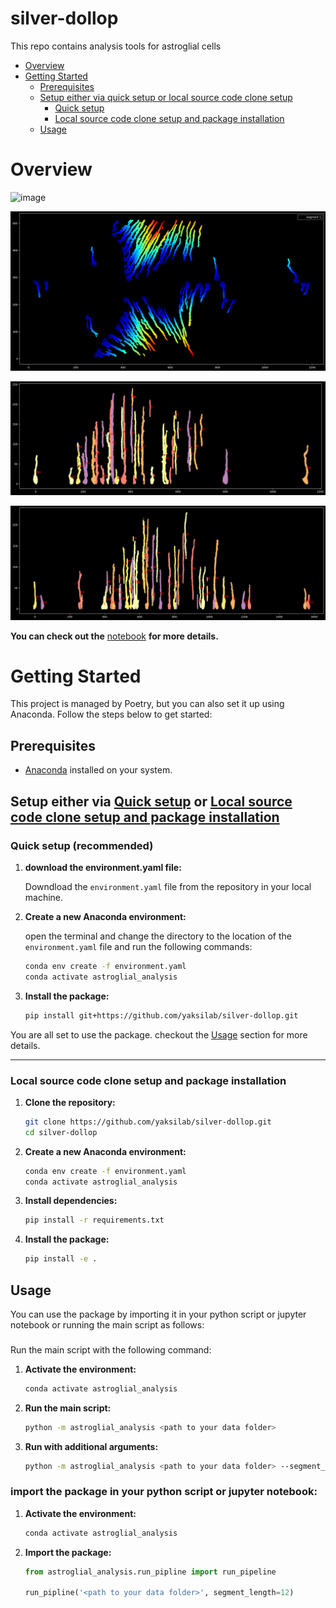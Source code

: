 # silver-dollop
This repo contains analysis tools for astroglial cells 

<!-- @import "[TOC]" {cmd="toc" depthFrom=1 depthTo=6 orderedList=false} -->

<!-- code_chunk_output -->
- [Overview](#overview)
- [Getting Started](#getting-started)
  - [Prerequisites](#prerequisites)
  - [Setup either via quick setup or local source code clone setup](#setup-either-via-quick-setup-or-local-source-code-clone-setup)
    - [Quick setup](#quick-setup)
    - [Local source code clone setup and package installation](#local-source-code-clone-setup-and-package-installation)
  - [Usage](#usage)


# Overview
![image](https://github.com/user-attachments/assets/ee8463f6-35a9-428c-a13b-e9ebfe2941b1)

![alt text](assets/image.png)

![alt text](assets/image-1.png)

![alt text](assets/image-2.png)


**You can check out the** [notebook](src/astroglial_analysis/notebook.ipynb) **for more details.**

# Getting Started

This project is managed by Poetry, but you can also set it up using Anaconda. Follow the steps below to get started:

## Prerequisites

- [Anaconda](https://www.anaconda.com/products/distribution) installed on your system.

## Setup either via [Quick setup](#quick-setup) or [Local source code clone setup and package installation](#local-source-code-clone-setup-and-package-installation)

### Quick setup (recommended)

1. **download the environment.yaml file:**

    Downdload the `environment.yaml` file from the repository in your local machine.

2. **Create a new Anaconda environment:**

    open the terminal and change the directory to the location of the `environment.yaml` file and run the following commands:
    ```sh
    conda env create -f environment.yaml
    conda activate astroglial_analysis
    ```
3. **Install the package:**

    ```sh
    pip install git+https://github.com/yaksilab/silver-dollop.git
    ```
You are all set to use the package. checkout the [Usage](#usage) section for more details.

---
### Local source code clone setup and package installation

1. **Clone the repository:**

    ```sh
    git clone https://github.com/yaksilab/silver-dollop.git
    cd silver-dollop
    ```

2. **Create a new Anaconda environment:**

    ```sh
    conda env create -f environment.yaml
    conda activate astroglial_analysis
    ```

3. **Install dependencies:**

    ```sh
    pip install -r requirements.txt
    ```
4. **Install the package:**

    ```sh
    pip install -e .
    ```
## Usage

You can use the package by importing it in your python script or jupyter notebook or running the main script as follows:

### 
Run the main script with the following command:

1. **Activate the environment:**

    ```sh
    conda activate astroglial_analysis
    ```
2. **Run the main script:**

    ```sh
    python -m astroglial_analysis <path to your data folder>
    ```
3. **Run with additional arguments:**

    ```sh
    python -m astroglial_analysis <path to your data folder> --segment_length 12
    ```
### import the package in your python script or jupyter notebook:

1. **Activate the environment:**

    ```sh
    conda activate astroglial_analysis
    ```
2. **Import the package:**

    ```python
    from astroglial_analysis.run_pipline import run_pipeline

    run_pipline('<path to your data folder>', segment_length=12)
    ```



